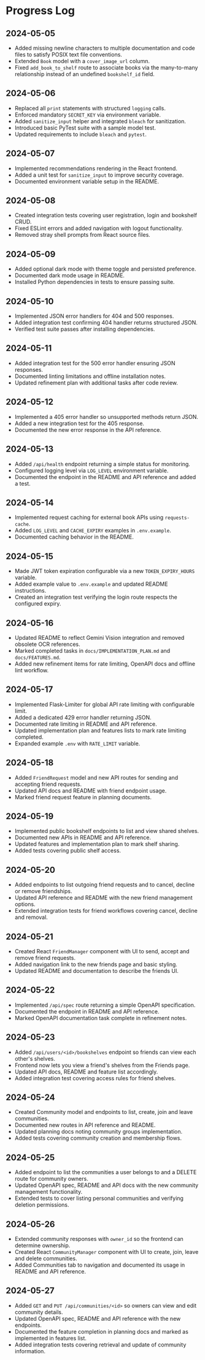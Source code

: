 # Progress Log

## 2024-05-05
- Added missing newline characters to multiple documentation and code files to satisfy POSIX text file conventions.
- Extended `Book` model with a `cover_image_url` column.
- Fixed `add_book_to_shelf` route to associate books via the many-to-many relationship instead of an undefined `bookshelf_id` field.

## 2024-05-06
- Replaced all `print` statements with structured `logging` calls.
- Enforced mandatory `SECRET_KEY` via environment variable.
- Added `sanitize_input` helper and integrated `bleach` for sanitization.
- Introduced basic PyTest suite with a sample model test.
- Updated requirements to include `bleach` and `pytest`.

## 2024-05-07
- Implemented recommendations rendering in the React frontend.
- Added a unit test for `sanitize_input` to improve security coverage.
- Documented environment variable setup in the README.


## 2024-05-08
- Created integration tests covering user registration, login and bookshelf CRUD.
- Fixed ESLint errors and added navigation with logout functionality.
- Removed stray shell prompts from React source files.

## 2024-05-09
- Added optional dark mode with theme toggle and persisted preference.
- Documented dark mode usage in README.
- Installed Python dependencies in tests to ensure passing suite.

## 2024-05-10
- Implemented JSON error handlers for 404 and 500 responses.
- Added integration test confirming 404 handler returns structured JSON.
- Verified test suite passes after installing dependencies.

## 2024-05-11
- Added integration test for the 500 error handler ensuring JSON responses.
- Documented linting limitations and offline installation notes.
- Updated refinement plan with additional tasks after code review.

## 2024-05-12
- Implemented a 405 error handler so unsupported methods return JSON.
- Added a new integration test for the 405 response.
- Documented the new error response in the API reference.

## 2024-05-13
- Added `/api/health` endpoint returning a simple status for monitoring.
- Configured logging level via `LOG_LEVEL` environment variable.
- Documented the endpoint in the README and API reference and added a test.

## 2024-05-14
- Implemented request caching for external book APIs using `requests-cache`.
- Added `LOG_LEVEL` and `CACHE_EXPIRY` examples in `.env.example`.
- Documented caching behavior in the README.

## 2024-05-15
- Made JWT token expiration configurable via a new `TOKEN_EXPIRY_HOURS` variable.
- Added example value to `.env.example` and updated README instructions.
- Created an integration test verifying the login route respects the configured expiry.

## 2024-05-16
- Updated README to reflect Gemini Vision integration and removed obsolete OCR references.
- Marked completed tasks in `docs/IMPLEMENTATION_PLAN.md` and `docs/FEATURES.md`.
- Added new refinement items for rate limiting, OpenAPI docs and offline lint workflow.

## 2024-05-17
- Implemented Flask-Limiter for global API rate limiting with configurable limit.
- Added a dedicated 429 error handler returning JSON.
- Documented rate limiting in README and API reference.
- Updated implementation plan and features lists to mark rate limiting completed.
- Expanded example `.env` with `RATE_LIMIT` variable.

## 2024-05-18
- Added `FriendRequest` model and new API routes for sending and accepting friend requests.
- Updated API docs and README with friend endpoint usage.
- Marked friend request feature in planning documents.

## 2024-05-19
- Implemented public bookshelf endpoints to list and view shared shelves.
- Documented new APIs in README and API reference.
- Updated features and implementation plan to mark shelf sharing.
- Added tests covering public shelf access.

## 2024-05-20
- Added endpoints to list outgoing friend requests and to cancel, decline or remove friendships.
- Updated API reference and README with the new friend management options.
- Extended integration tests for friend workflows covering cancel, decline and removal.

## 2024-05-21
- Created React `FriendManager` component with UI to send, accept and remove friend requests.
- Added navigation link to the new friends page and basic styling.
- Updated README and documentation to describe the friends UI.

## 2024-05-22
- Implemented `/api/spec` route returning a simple OpenAPI specification.
- Documented the endpoint in README and API reference.
- Marked OpenAPI documentation task complete in refinement notes.

## 2024-05-23
- Added `/api/users/<id>/bookshelves` endpoint so friends can view each other's shelves.
- Frontend now lets you view a friend's shelves from the Friends page.
- Updated API docs, README and feature list accordingly.
- Added integration test covering access rules for friend shelves.

## 2024-05-24
- Created Community model and endpoints to list, create, join and leave communities.
- Documented new routes in API reference and README.
- Updated planning docs noting community groups implementation.
- Added tests covering community creation and membership flows.

## 2024-05-25
- Added endpoint to list the communities a user belongs to and a DELETE route for community owners.
- Updated OpenAPI spec, README and API docs with the new community management functionality.
- Extended tests to cover listing personal communities and verifying deletion permissions.

## 2024-05-26
- Extended community responses with `owner_id` so the frontend can determine ownership.
- Created React `CommunityManager` component with UI to create, join, leave and delete communities.
- Added Communities tab to navigation and documented its usage in README and API reference.

## 2024-05-27
- Added `GET` and `PUT /api/communities/<id>` so owners can view and edit community details.
- Updated OpenAPI spec, README and API reference with the new endpoints.
- Documented the feature completion in planning docs and marked as implemented in features list.
- Added integration tests covering retrieval and update of community information.
